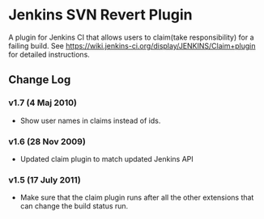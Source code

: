 Jenkins SVN Revert Plugin
=========================

A plugin for Jenkins CI that allows users to claim(take responsibility) for a failing build.
See https://wiki.jenkins-ci.org/display/JENKINS/Claim+plugin for detailed instructions.

Change Log
----------
### v1.7 (4 Maj 2010)

- Show user names in claims instead of ids.

### v1.6 (28 Nov 2009)

- Updated claim plugin to match updated Jenkins API

### v1.5 (17 July 2011)

- Make sure that the claim plugin runs after all the other extensions that can change the build status run.